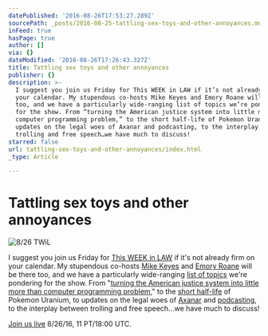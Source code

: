 ```yaml
---
datePublished: '2016-08-26T17:53:27.289Z'
sourcePath: _posts/2016-08-25-tattling-sex-toys-and-other-annoyances.md
inFeed: true
hasPage: true
author: []
via: {}
dateModified: '2016-08-26T17:26:43.327Z'
title: Tattling sex toys and other annoyances
publisher: {}
description: >-
  I suggest you join us Friday for This WEEK in LAW if it’s not already firm on
  your calendar. My stupendous co-hosts Mike Keyes and Emory Roane will be there
  too, and we have a particularly wide-ranging list of topics we’re pondering
  for the show. From “turning the American justice system into little more than
  computer programming problem,” to the short half-life of Pokemon Uranium, to
  updates on the legal woes of Axanar and podcasting, to the interplay between
  trolling and free speech…we have much to discuss!
starred: false
url: tattling-sex-toys-and-other-annoyances/index.html
_type: Article

---
```

# Tattling sex toys and other annoyances
![8/26 TWiL](https://the-grid-user-content.s3-us-west-2.amazonaws.com/8ccdcbcb-fb94-40e3-b731-1aabf8cdb306.jpg)

I suggest you join us Friday for [This WEEK in LAW][0] if it's not already firm on your calendar. My stupendous co-hosts [Mike Keyes][1] and [Emory Roane][2] will be there too, and we have a particularly wide-ranging [list of topics][3] we're pondering for the show. From "[turning the American justice system into little more than computer programming problem][4]," to the [short half-life][5] of Pokemon Uranium, to updates on the legal woes of [Axanar][6] and [podcasting][7], to the interplay between trolling and free speech...we have much to discuss!

[Join us live][8] 8/26/16, 11 PT/18:00 UTC.

[0]: http://twit.tv/twil "TWiL"
[1]: http://thetmca.com/author/jmichaelkeyes/ "Mike Keyes"
[2]: http://www.emoryr.info/ "Emory Roane"
[3]: https://tagpacker.com/user/thisweekinlaw?t=357 "TWiL 357 Discussion Points"
[4]: http://motherboard.vice.com/read/legalist-is-automating-the-lawsuit-strategy-peter-thiel-used-to-kill-gawker "Motherboard on Legalist"
[5]: http://www.chipchick.com/2016/08/pokemon-uranium.html "Fan-Made Pokémon Game Gets Shut Down by Nintendo"
[6]: http://www.nextbigfuture.com/2016/08/history-of-babylon-5-star-trek-ds9.html "History of Babylon 5 / Star Trek DS9 repeating with Star Trek Axanar and Star Trek Discovery"
[7]: http://arstechnica.com/tech-policy/2016/08/podcasting-patent-troll-fights-eff-on-appeal-hoping-to-save-itself/ "Podcasting patent troll fights EFF on appeal, hoping to save itself"
[8]: https://twit.tv/live "Watch TWiT Live"